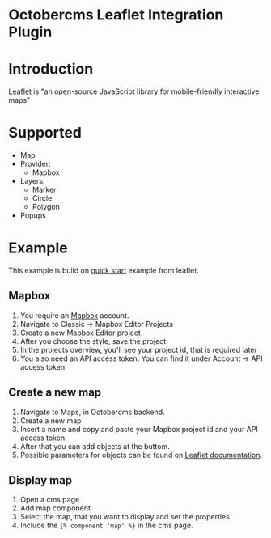 # Octobercms Leaflet Integration Plugin

# Introduction

[Leaflet](http://leafletjs.com ) is "an open-source JavaScript library
                                         for mobile-friendly interactive maps"
# Supported
                               
* Map
* Provider:
  * Mapbox
* Layers:
  * Marker
  * Circle
  * Polygon
* Popups  


# Example

This example is build on [quick start](http://leafletjs.com/examples/quick-start/) example from leaflet.

## Mapbox
1. You require an [Mapbox](https://www.mapbox.com/studio/) account.
1. Navigate to Classic -> Mapbox Editor Projects
1. Create a new Mapbox Editor project
1. After you choose the style, save the project
1. In the projects overview, you'll see your project id, that is required later
1. You also need an API access token. You can find it under Account -> API access token

## Create a new map
 
1. Navigate to Maps, in Octobercms backend.
1. Create a new map
1. Insert a name and copy and paste your Mapbox project id and your API access token.
1. After that you can add objects at the buttom.
1. Possible parameters for objects can be found on [Leaflet documentation](http://leafletjs.com/reference-1.0.2.html). 

## Display map

1. Open a cms page
1. Add map component 
1. Select the map, that you want to display and set the properties.
1. Include the `{% component 'map' %}` in the cms page.


